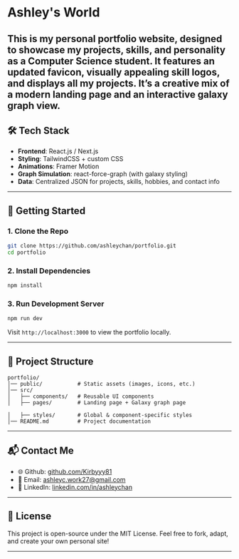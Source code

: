 # Ashley's World

This is my personal portfolio website, designed to showcase my projects, skills, and personality as a Computer Science student. It features an updated favicon, visually appealing skill logos, and displays all my projects. It’s a creative mix of a **modern landing page** and an **interactive galaxy graph** view.
---

## 🛠️ Tech Stack

* **Frontend**: React.js / Next.js
* **Styling**: TailwindCSS + custom CSS
* **Animations**: Framer Motion
* **Graph Simulation**: react-force-graph (with galaxy styling)
* **Data**: Centralized JSON for projects, skills, hobbies, and contact info

---

## 🚀 Getting Started

### 1. Clone the Repo

```bash
git clone https://github.com/ashleychan/portfolio.git
cd portfolio
```

### 2. Install Dependencies

```bash
npm install
```

### 3. Run Development Server

```bash
npm run dev
```

Visit `http://localhost:3000` to view the portfolio locally.

---

## 📂 Project Structure

```plaintext
portfolio/
│── public/           # Static assets (images, icons, etc.)
│── src/
│   ├── components/   # Reusable UI components
│   ├── pages/        # Landing page + Galaxy graph page

│   ├── styles/       # Global & component-specific styles
│── README.md         # Project documentation
```

---

## 📬 Contact Me

* 🌐 Github: [github.com/Kirbyyy81](https://github.com/Kirbyyy81/my-portfolio.git)
* 📧 Email: [ashleyc.work27@gmail.com](mailto:ashleyc.work27@gmail.com)
* 💼 LinkedIn: [linkedin.com/in/ashleychan](https://linkedin.com/in/ashley-chan-li-ling)

---

## 📝 License

This project is open-source under the MIT License.
Feel free to fork, adapt, and create your own personal site!

---
